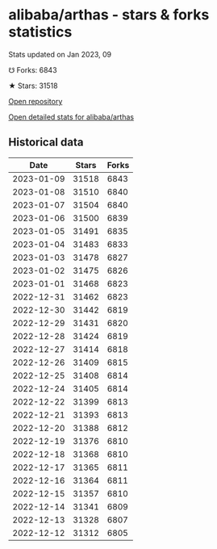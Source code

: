 # alibaba/arthas - stars & forks statistics

Stats updated on Jan 2023, 09

☋ Forks: 6843

★ Stars: 31518

[Open repository](https://github.com/alibaba/arthas)

[Open detailed stats for alibaba/arthas](https://reviewgithub.com/rep/alibaba/arthas)

## Historical data
| Date | Stars | Forks |
|------|-------|-------|
| 2023-01-09 | 31518 | 6843 | 
| 2023-01-08 | 31510 | 6840 | 
| 2023-01-07 | 31504 | 6840 | 
| 2023-01-06 | 31500 | 6839 | 
| 2023-01-05 | 31491 | 6835 | 
| 2023-01-04 | 31483 | 6833 | 
| 2023-01-03 | 31478 | 6827 | 
| 2023-01-02 | 31475 | 6826 | 
| 2023-01-01 | 31468 | 6823 | 
| 2022-12-31 | 31462 | 6823 | 
| 2022-12-30 | 31442 | 6819 | 
| 2022-12-29 | 31431 | 6820 | 
| 2022-12-28 | 31424 | 6819 | 
| 2022-12-27 | 31414 | 6818 | 
| 2022-12-26 | 31409 | 6815 | 
| 2022-12-25 | 31408 | 6814 | 
| 2022-12-24 | 31405 | 6814 | 
| 2022-12-22 | 31399 | 6813 | 
| 2022-12-21 | 31393 | 6813 | 
| 2022-12-20 | 31388 | 6812 | 
| 2022-12-19 | 31376 | 6810 | 
| 2022-12-18 | 31368 | 6810 | 
| 2022-12-17 | 31365 | 6811 | 
| 2022-12-16 | 31364 | 6811 | 
| 2022-12-15 | 31357 | 6810 | 
| 2022-12-14 | 31341 | 6809 | 
| 2022-12-13 | 31328 | 6807 | 
| 2022-12-12 | 31312 | 6805 | 

